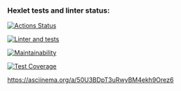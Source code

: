 ### Hexlet tests and linter status:
[![Actions Status](https://github.com/OzhoginCode/frontend-project-46/workflows/hexlet-check/badge.svg)](https://github.com/OzhoginCode/frontend-project-46/actions)

[![Linter and tests](https://github.com/OzhoginCode/frontend-project-46/workflows/lint-and-test/badge.svg)](https://github.com/OzhoginCode/frontend-project-46/actions)

[![Maintainability](https://api.codeclimate.com/v1/badges/7ffb352f86caf81d4290/maintainability)](https://codeclimate.com/github/OzhoginCode/frontend-project-46/maintainability)

[![Test Coverage](https://api.codeclimate.com/v1/badges/7ffb352f86caf81d4290/test_coverage)](https://codeclimate.com/github/OzhoginCode/frontend-project-46/test_coverage)

https://asciinema.org/a/50U3BDpT3uRwyBM4ekh9Orez6
